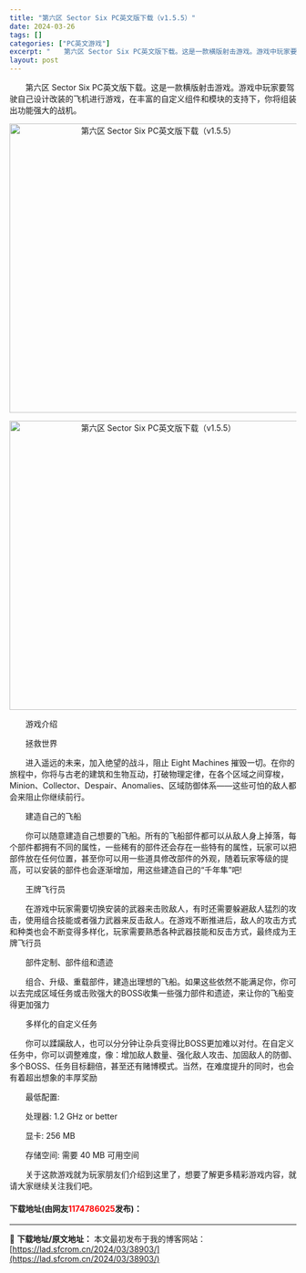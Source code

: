 ```yaml
---
title: "第六区 Sector Six PC英文版下载（v1.5.5）"
date: 2024-03-26
tags: []
categories: ["PC英文游戏"]
excerpt: "　　第六区 Sector Six PC英文版下载。这是一款横版射击游戏。游戏中玩家要驾驶自己设计改装的飞机进行游戏，在丰富的自定义组件和模块的支持下，你将组装出功能强大的战机。 　　游戏介绍 　　拯救世界 　　进入遥远的未来，加入绝望的战斗，阻止 Eight Machines 摧毁一切。在你的旅程中&hellip;"
layout: post
---
```


 <p>　　第六区 Sector Six PC英文版下载。这是一款横版射击游戏。游戏中玩家要驾驶自己设计改装的飞机进行游戏，在丰富的自定义组件和模块的支持下，你将组装出功能强大的战机。</p> <p align="center"><img align="" border="0" src="https://lad.sfcrom.cn/wp-content/uploads/2024/03/20240326_6602e3375a6fd.webp" width="507" alt="第六区 Sector Six PC英文版下载（v1.5.5）" /></p> <p align="center"><img align="" border="0" src="https://lad.sfcrom.cn/wp-content/uploads/2024/03/20240326_6602e337af494.webp" width="507" alt="第六区 Sector Six PC英文版下载（v1.5.5）" /></p> <p>　　游戏介绍</p> <p>　　拯救世界</p> <p>　　进入遥远的未来，加入绝望的战斗，阻止 Eight Machines 摧毁一切。在你的旅程中，你将与古老的建筑和生物互动，打破物理定律，在各个区域之间穿梭，Minion、Collector、Despair、Anomalies、区域防御体系&mdash;&mdash;这些可怕的敌人都会来阻止你继续前行。</p> <p>　　建造自己的飞船</p> <p>　　你可以随意建造自己想要的飞船。所有的飞船部件都可以从敌人身上掉落，每个部件都拥有不同的属性，一些稀有的部件还会存在一些特有的属性，玩家可以把部件放在任何位置，甚至你可以用一些道具修改部件的外观，随着玩家等级的提高，可以安装的部件也会逐渐增加，用这些建造自己的&ldquo;千年隼&rdquo;吧!</p> <p>　　王牌飞行员</p> <p>　　在游戏中玩家需要切换安装的武器来击败敌人，有时还需要躲避敌人猛烈的攻击，使用组合技能或者强力武器来反击敌人。在游戏不断推进后，敌人的攻击方式和种类也会不断变得多样化，玩家需要熟悉各种武器技能和反击方式，最终成为王牌飞行员</p> <p>　　部件定制、部件组和遗迹</p> <p>　　组合、升级、重载部件，建造出理想的飞船。如果这些依然不能满足你，你可以去完成区域任务或击败强大的BOSS收集一些强力部件和遗迹，来让你的飞船变得更加强力</p> <p>　　多样化的自定义任务</p> <p>　　你可以蹂躏敌人，也可以分分钟让杂兵变得比BOSS更加难以对付。在自定义任务中，你可以调整难度，像：增加敌人数量、强化敌人攻击、加固敌人的防御、多个BOSS、任务目标翻倍，甚至还有赌博模式。当然，在难度提升的同时，也会有着超出想象的丰厚奖励</p> <p>　　最低配置:</p> <p>　　处理器: 1.2 GHz or better</p> <p>　　显卡: 256 MB</p> <p>　　存储空间: 需要 40 MB 可用空间</p> <p>　　关于这款游戏就为玩家朋友们介绍到这里了，想要了解更多精彩游戏内容，就请大家继续关注我们吧。</p> <p><h4>下载地址(由网友<font color="red">1174786025</font>发布)：</h4></p> 

---
📖 **下载地址/原文地址：** 本文最初发布于我的博客网站：[https://lad.sfcrom.cn/2024/03/38903/](https://lad.sfcrom.cn/2024/03/38903/)

